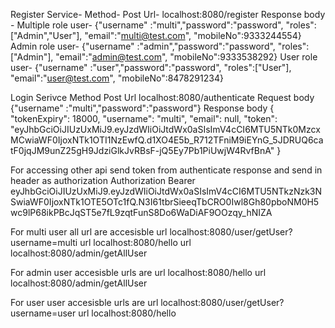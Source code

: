 Register Service-
Method- Post
Url- localhost:8080/register
Response body -
Multiple role user-   {"username" :"multi","password":"password", "roles":["Admin","User"], "email":"multi@test.com", "mobileNo":9333244554}
Admin role user- {"username" :"admin","password":"password", "roles":["Admin"], "email":"admin@test.com", "mobileNo":9333538292}
User role user- {"username" :"user","password":"password", "roles":["User"], "email":"user@test.com", "mobileNo":8478291234}


Login Serivce
Method Post
Url localhost:8080/authenticate
Request body 
{"username" :"multi","password":"password"}
Response body 
{
    "tokenExpiry": 18000,
    "username": "multi",
    "email": null,
    "token": "eyJhbGciOiJIUzUxMiJ9.eyJzdWIiOiJtdWx0aSIsImV4cCI6MTU5NTk0MzcxMCwiaWF0IjoxNTk1OTI1NzEwfQ.d1XO4E5b_R712TFniM9iEYnG_5JDRUQ6catF0jqJM9unZ25gH9JdziGlkJvRBsF-jQ5Ey7Pb1PiUwjW4RvfBnA"
}


For accessing other api send token from authenticate response and send in header as authorization
Authorization  Bearer eyJhbGciOiJIUzUxMiJ9.eyJzdWIiOiJtdWx0aSIsImV4cCI6MTU5NTkzNzk3NSwiaWF0IjoxNTk1OTE5OTc1fQ.N3I61tbrSieeqTbCRO0Iwl8Gh80pboNM0H5wc9lP68ikPBcJqST5e7fL9zqtFunS8Do6WaDiAF9OOzqy_hNIZA

For multi user all url are accesisble
url localhost:8080/user/getUser?username=multi
url localhost:8080/hello
url localhost:8080/admin/getAllUser


For admin user accesisble urls are
url localhost:8080/hello
url localhost:8080/admin/getAllUser

For user user accesisble urls are
url localhost:8080/user/getUser?username=user
url localhost:8080/hello
